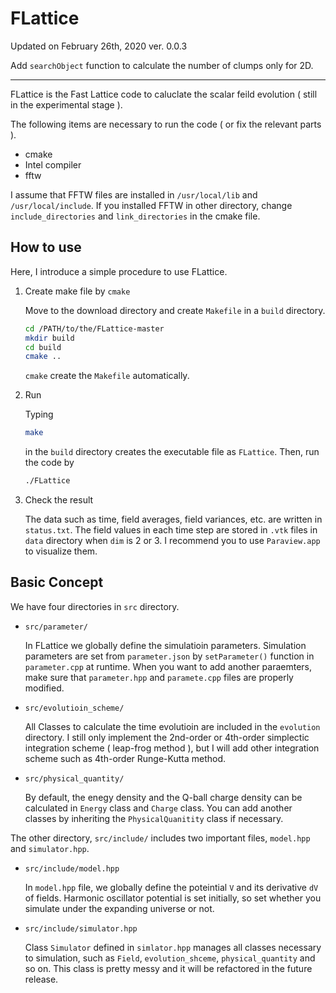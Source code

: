# FLattice

Updated on February 26th, 2020 ver. 0.0.3

Add `searchObject` function to calculate the number of clumps only for 2D.

---

FLattice is the Fast Lattice code to caluclate the scalar feild evolution ( still in the experimental stage ).

The following items are necessary to run the code ( or fix the relevant parts ).

- cmake
- Intel compiler
- fftw

I assume that FFTW files are installed in  `/usr/local/lib` and `/usr/local/include`. If you installed FFTW in other directory, change `include_directories` and `link_directories` in the cmake file.

## How to use

Here, I introduce a simple procedure to use FLattice.

1. Create make file by `cmake`

   Move to the download directory and create `Makefile` in a `build` directory.

   ```bash
   cd /PATH/to/the/FLattice-master
   mkdir build
   cd build
   cmake ..
   ```

   `cmake` create the `Makefile` automatically.

2. Run

   Typing

   ```bash
   make
   ```

   in the `build` directory creates the executable file as `FLattice`. Then, run the code by

   ```bash
   ./FLattice
   ```

3. Check the result

   The data such as time, field averages, field variances, etc.  are written in `status.txt`. The field values in each time step are stored in `.vtk` files in `data` directory when `dim` is 2 or 3. I recommend you to use `Paraview.app` to visualize them.

## Basic Concept

 We have four directories in `src` directory.

- `src/parameter/`

  In FLattice we globally define the simulatioin parameters. Simulation parameters are set from `parameter.json`  by `setParameter()` function in `parameter.cpp` at runtime. When you want to add another paraemters, make sure that `parameter.hpp` and `paramete.cpp` files are properly modified.

- `src/evolutioin_scheme/`

  All Classes to calculate the time evolutioin are included in the `evolution` directory. I still only implement the 2nd-order or 4th-order simplectic integration scheme ( leap-frog method ), but I will add other integration scheme such as 4th-order Runge-Kutta method.
  
- `src/physical_quantity/`

  By default, the enegy density and the Q-ball charge density can be calculated in `Energy` class and `Charge` class. You can add another classes by inheriting the `PhysicalQuanitity` class if necessary.

The other directory, `src/include/` includes  two important files,  `model.hpp` and `simulator.hpp`.

- `src/include/model.hpp`

  In `model.hpp` file, we globally define the poteintial `V` and its derivative  `dV`  of fields. Harmonic oscillator potential is set initially, so set  whether you simulate under the expanding universe or not.

- `src/include/simulator.hpp`

  Class `Simulator` defined in `simlator.hpp` manages all classes necessary to simulation, such as `Field`, `evolution_shceme`, `physical_quantity` and so on. This class is pretty messy and it will be refactored in the future release.
